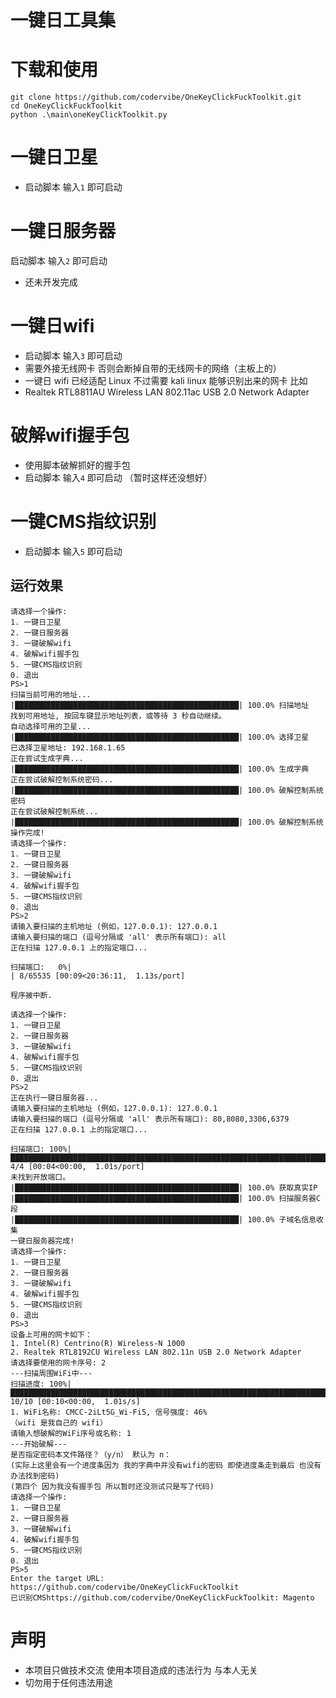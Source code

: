 # 一键日工具集
# 下载和使用
~~~
git clone https://github.com/codervibe/OneKeyClickFuckToolkit.git
cd OneKeyClickFuckToolkit
python .\main\oneKeyClickToolkit.py
~~~
# 一键日卫星
* 启动脚本 输入```1``` 即可启动

# 一键日服务器
启动脚本 输入```2``` 即可启动
* 还未开发完成
# 一键日wifi
* 启动脚本 输入```3``` 即可启动
* 需要外接无线网卡 否则会断掉自带的无线网卡的网络（主板上的）
* 一键日 wifi 已经适配 Linux 不过需要 kali linux 能够识别出来的网卡 比如 
* Realtek RTL8811AU Wireless LAN 802.11ac USB 2.0 Network Adapter
# 破解wifi握手包
* 使用脚本破解抓好的握手包
* 启动脚本 输入```4``` 即可启动 （暂时这样还没想好）
# 一键CMS指纹识别
*  启动脚本 输入```5``` 即可启动
## 运行效果
~~~text
请选择一个操作:
1. 一键日卫星
2. 一键日服务器
3. 一键破解wifi
4. 破解wifi握手包
5. 一键CMS指纹识别
0. 退出
PS>1
扫描当前可用的地址...
|██████████████████████████████████████████████████| 100.0% 扫描地址
找到可用地址, 按回车键显示地址列表，或等待 3 秒自动继续。
自动选择可用的卫星...
|██████████████████████████████████████████████████| 100.0% 选择卫星
已选择卫星地址: 192.168.1.65
正在尝试生成字典...
|██████████████████████████████████████████████████| 100.0% 生成字典
正在尝试破解控制系统密码...
|██████████████████████████████████████████████████| 100.0% 破解控制系统密码
正在尝试破解控制系统...
|██████████████████████████████████████████████████| 100.0% 破解控制系统
操作完成!
请选择一个操作:
1. 一键日卫星
2. 一键日服务器
3. 一键破解wifi
4. 破解wifi握手包
5. 一键CMS指纹识别
0. 退出
PS>2
请输入要扫描的主机地址 (例如，127.0.0.1): 127.0.0.1
请输入要扫描的端口 (逗号分隔或 'all' 表示所有端口): all
正在扫描 127.0.0.1 上的指定端口...

扫描端口:   0%|                                                                                                                       | 8/65535 [00:09<20:36:11,  1.13s/port] 

程序被中断.

请选择一个操作:
1. 一键日卫星
2. 一键日服务器
3. 一键破解wifi
4. 破解wifi握手包
5. 一键CMS指纹识别
0. 退出
PS>2
正在执行一键日服务器...
请输入要扫描的主机地址 (例如，127.0.0.1): 127.0.0.1
请输入要扫描的端口 (逗号分隔或 'all' 表示所有端口): 80,8080,3306,6379 
正在扫描 127.0.0.1 上的指定端口...

扫描端口: 100%|██████████████████████████████████████████████████████████████████████████████████████████████████████████████████████████████| 4/4 [00:04<00:00,  1.01s/port]
未找到开放端口。
|██████████████████████████████████████████████████| 100.0% 获取真实IP
|██████████████████████████████████████████████████| 100.0% 扫描服务器C段
|██████████████████████████████████████████████████| 100.0% 子域名信息收集
一键日服务器完成!
请选择一个操作:
1. 一键日卫星
2. 一键日服务器
3. 一键破解wifi
4. 破解wifi握手包
5. 一键CMS指纹识别
0. 退出
PS>3
设备上可用的网卡如下：
1. Intel(R) Centrino(R) Wireless-N 1000
2. Realtek RTL8192CU Wireless LAN 802.11n USB 2.0 Network Adapter
请选择要使用的网卡序号: 2
---扫描周围WiFi中---
扫描进度: 100%|███████████████████████████████████████████████████████████████████████████████████████████████████████████████████████████████| 10/10 [00:10<00:00,  1.01s/s] 
1. WiFi名称: CMCC-2iLt5G_Wi-Fi5, 信号强度: 46%
（wifi 是我自己的 wifi）
请输入想破解的WiFi序号或名称: 1
---开始破解---
是否指定密码本文件路径？（y/n） 默认为 n：
(实际上这里会有一个进度条因为 我的字典中并没有wifi的密码 即使进度条走到最后 也没有办法找到密码)
(第四个 因为我没有握手包 所以暂时还没测试只是写了代码)
请选择一个操作:
1. 一键日卫星
2. 一键日服务器
3. 一键破解wifi
4. 破解wifi握手包
5. 一键CMS指纹识别
0. 退出
PS>5
Enter the target URL: https://github.com/codervibe/OneKeyClickFuckToolkit
已识别CMShttps://github.com/codervibe/OneKeyClickFuckToolkit: Magento

~~~
# 声明 
* 本项目只做技术交流 使用本项目造成的违法行为 与本人无关 
* 切勿用于任何违法用途